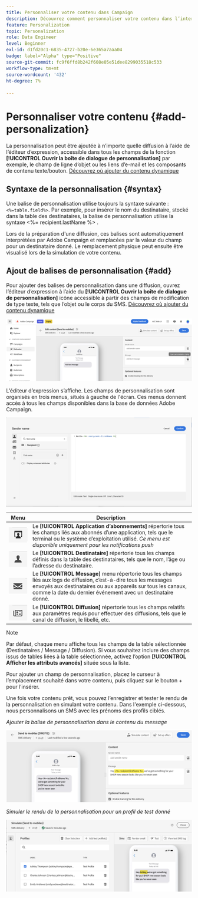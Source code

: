 ```yaml
---
title: Personnaliser votre contenu dans Campaign
description: Découvrez comment personnaliser votre contenu dans l’interface utilisateur web d’Adobe Campaign.
feature: Personalization
topic: Personalization
role: Data Engineer
level: Beginner
exl-id: d1fd20c1-6835-4727-b20e-6e365a7aaa04
badge: label="Alpha" type="Positive"
source-git-commit: fc9f6ffd8b242f608e05e51dee8299035518c533
workflow-type: tm+mt
source-wordcount: '432'
ht-degree: 7%

---
```



# Personnaliser votre contenu {#add-personalization}

La personnalisation peut être ajoutée à n’importe quelle diffusion à l’aide de l’éditeur d’expression, accessible dans tous les champs de la fonction **[!UICONTROL Ouvrir la boîte de dialogue de personnalisation]** par exemple, le champ de ligne d’objet ou les liens d’e-mail et les composants de contenu texte/bouton. [Découvrez où ajouter du contenu dynamique](gs-personalization.md/#access)

## Syntaxe de la personnalisation {#syntax}

Une balise de personnalisation utilise toujours la syntaxe suivante : `<%=table.field%>`. Par exemple, pour insérer le nom du destinataire, stocké dans la table des destinataires, la balise de personnalisation utilise la syntaxe &lt;%= recipient.lastName %> .

Lors de la préparation d&#39;une diffusion, ces balises sont automatiquement interprétées par Adobe Campaign et remplacées par la valeur du champ pour un destinataire donné. Le remplacement physique peut ensuite être visualisé lors de la simulation de votre contenu.

## Ajout de balises de personnalisation {#add}

Pour ajouter des balises de personnalisation dans une diffusion, ouvrez l’éditeur d’expression à l’aide du **[!UICONTROL Ouvrir la boîte de dialogue de personnalisation]** icône accessible à partir des champs de modification de type texte, tels que l’objet ou le corps du SMS. [Découvrez où ajouter du contenu dynamique](gs-personalization.md/#access)

![](assets/perso-access.png)

L’éditeur d’expression s’affiche. Les champs de personnalisation sont organisés en trois menus, situés à gauche de l&#39;écran. Ces menus donnent accès à tous les champs disponibles dans la base de données Adobe Campaign.

![](assets/perso-insert-field.png)

| Menu | Description |
|-----|------------|
| ![](assets/do-not-localize/perso-subscribers-menu.png) | Le **[!UICONTROL Application d’abonnements]** répertorie tous les champs liés aux abonnés d’une application, tels que le terminal ou le système d’exploitation utilisé. *Ce menu est disponible uniquement pour les notifications push* |
| ![](assets/do-not-localize/perso-recipients-menu.png) | Le **[!UICONTROL Destinataire]** répertorie tous les champs définis dans la table des destinataires, tels que le nom, l’âge ou l’adresse du destinataire. |
| ![](assets/do-not-localize/perso-message-menu.png) | Le **[!UICONTROL Message]** menu répertorie tous les champs liés aux logs de diffusion, c’est-à-dire tous les messages envoyés aux destinataires ou aux appareils sur tous les canaux, comme la date du dernier événement avec un destinataire donné. |
| ![](assets/do-not-localize/perso-delivery-menu.png) | Le **[!UICONTROL Diffusion]** répertorie tous les champs relatifs aux paramètres requis pour effectuer des diffusions, tels que le canal de diffusion, le libellé, etc. |

>[!NOTE]
>
>Par défaut, chaque menu affiche tous les champs de la table sélectionnée (Destinataires / Message / Diffusion). Si vous souhaitez inclure des champs issus de tables liées à la table sélectionnée, activez l’option **[!UICONTROL Afficher les attributs avancés]** située sous la liste.

Pour ajouter un champ de personnalisation, placez le curseur à l’emplacement souhaité dans votre contenu, puis cliquez sur le bouton + pour l’insérer.

Une fois votre contenu prêt, vous pouvez l’enregistrer et tester le rendu de la personnalisation en simulant votre contenu. Dans l&#39;exemple ci-dessous, nous personnalisons un SMS avec les prénoms des profils ciblés.

*Ajouter la balise de personnalisation dans le contenu du message*

![](assets/perso-preview1.png)

*Simuler le rendu de la personnalisation pour un profil de test donné*

![](assets/perso-preview2.png)
